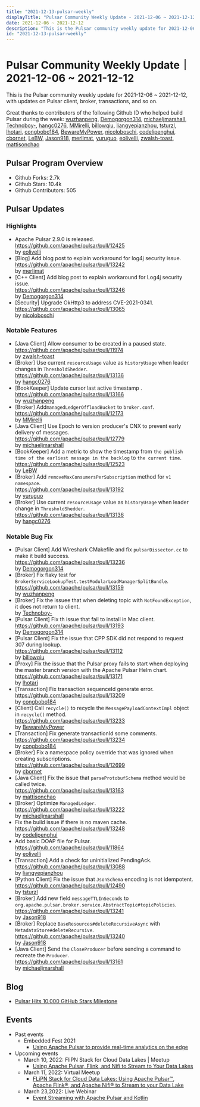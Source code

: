 ```yaml
---
title: "2021-12-13-pulsar-weekly"
displayTitle: "Pulsar Community Weekly Update - 2021-12-06 ~ 2021-12-12"
date: 2021-12-06 ~ 2021-12-12
description: "This is the Pulsar community weekly update for 2021-12-06 ~ 2021-12-12, with updates on Pulsar client, broker, transactions, and so on."
id: "2021-12-13-pulsar-weekly"
---
```


# Pulsar Community Weekly Update｜ 2021-12-06 ~ 2021-12-12

This is the Pulsar community weekly update for 2021-12-06 ~ 2021-12-12, with updates on Pulsar client, broker, transactions, and so on.

Great thanks to contributors of the following Github ID who helped build Pulsar during the week: 
[wuzhanpeng](https://github.com/wuzhanpeng), [Demogorgon314](https://github.com/Demogorgon314), [michaeljmarshall](https://github.com/michaeljmarshall), [Technoboy-](https://github.com/Technoboy-), [hangc0276](https://github.com/hangc0276), [MMirelli](https://github.com/MMirelli), [billowqiu](https://github.com/billowqiu), [liangyepianzhou](https://github.com/liangyepianzhou), [tsturzl](https://github.com/tsturzl), [lhotari](https://github.com/lhotari), [congbobo184](https://github.com/congbobo184), [BewareMyPower](https://github.com/BewareMyPower), [nicoloboschi](https://github.com/nicoloboschi), [codelipenghui](https://github.com/codelipenghui), [cbornet](https://github.com/cbornet), [LeBW](https://github.com/LeBW), [Jason918](https://github.com/Jason918), [merlimat](https://github.com/merlimat), [yuruguo](https://github.com/yuruguo), [eolivelli](https://github.com/eolivelli), [zwalsh-toast](https://github.com/zwalsh-toast), [mattisonchao](https://github.com/mattisonchao)

## Pulsar Program Overview
- Github Forks: 2.7k
- Github Stars: 10.4k
- Github Contributors: 505

## Pulsar Updates
### Highlights
- Apache Pulsar 2.9.0 is released.
 <br>https://github.com/apache/pulsar/pull/12425 
 <br>by [eolivelli](https://github.com/eolivelli)
- [Blog] Add blog post to explain workaround for log4j security issue.
 <br>https://github.com/apache/pulsar/pull/13242 
 <br>by [merlimat](https://github.com/merlimat)
- [C++ Client] Add blog post to explain workaround for Log4j security issue.
 <br>https://github.com/apache/pulsar/pull/13246 
 <br>by [Demogorgon314](https://github.com/Demogorgon314)
- [Security] Upgrade OkHttp3 to address CVE-2021-0341.
 <br>https://github.com/apache/pulsar/pull/13065 
 <br>by [nicoloboschi](https://github.com/nicoloboschi)
 
 
### Notable Features
- [Java Client] Allow consumer to be created in a paused state.
 <br>https://github.com/apache/pulsar/pull/11974 
 <br>by [zwalsh-toast](https://github.com/zwalsh-toast)
- [Broker] Use current `resourceUsage` value as `historyUsage` when leader changes in `ThresholdShedder`. 
 <br>https://github.com/apache/pulsar/pull/13136 
 <br>by [hangc0276](https://github.com/hangc0276)
- [BookKeeper] Update cursor last active timestamp .
 <br>https://github.com/apache/pulsar/pull/13166 
 <br>by [wuzhanpeng](https://github.com/wuzhanpeng)
- [Broker] Add`managedLedgerOffloadBucket` to `broker.conf`.
 <br>https://github.com/apache/pulsar/pull/12173 
 <br>by [MMirelli](https://github.com/MMirelli)
- [Java Client] Use Epoch to version producer's CNX to prevent early delivery of messages. 
 <br>https://github.com/apache/pulsar/pull/12779 
 <br>by [michaeljmarshall](https://github.com/michaeljmarshall)
- [BookKeeper] Add a metric to show the timestamp from `the publish time of the earliest message in the backlog` to `the current time`.
 <br>https://github.com/apache/pulsar/pull/12523 
 <br>by [LeBW](https://github.com/LeBW)
- [Broker] Add `removeMaxConsumersPerSubscription` method for `v1 namespace`. 
 <br>https://github.com/apache/pulsar/pull/13192 
 <br>by [yuruguo](https://github.com/yuruguo)
- [Broker] Use current `resourceUsage` value as `historyUsage` when leader change in `ThresholdShedder`. 
 <br>https://github.com/apache/pulsar/pull/13136 
 <br>by [hangc0276](https://github.com/hangc0276)
 
### Notable Bug Fix
- [Pulsar Client] Add Wireshark CMakefile and fix `pulsarDissector.cc` to make it build success.
 <br>https://github.com/apache/pulsar/pull/13236 
 <br>by [Demogorgon314](https://github.com/Demogorgon314)
- [Broker] Fix flaky test for `BrokerServiceLookupTest.testModularLoadManagerSplitBundle`. https://github.com/apache/pulsar/pull/13159 
 <br>by [wuzhanpeng](https://github.com/wuzhanpeng)
- [Broker] Fix the issuee that when deleting topic with `NotFoundException`, it does not return to client. 
 <br>by [Technoboy-](https://github.com/Technoboy-)
- [Pulsar Client] Fix th issue that fail to install in Mac client.
 https://github.com/apache/pulsar/pull/13193 
 <br>by [Demogorgon314](https://github.com/Demogorgon314)
- [Pulsar Client] Fix the issue that CPP SDK did not respond to request 307 during lookup.
 <br>https://github.com/apache/pulsar/pull/13112 
 <br>by [billowqiu](https://github.com/billowqiu) 
- [Proxy] Fix the issue that the Pulsar proxy fails to start when deploying the master branch version with the Apache Pulsar Helm chart.
 <br>https://github.com/apache/pulsar/pull/13171 
 <br>by [lhotari](https://github.com/lhotari)
- [Transaction] Fix transaction sequenceId generate error. 
 <br>https://github.com/apache/pulsar/pull/13209 
 <br>by [congbobo184](https://github.com/congbobo184)
- [Client] Call `recycle()` to recycle the `MessagePayloadContextImpl` object in `recycle()` method.
 <br>https://github.com/apache/pulsar/pull/13233 
 <br>by [BewareMyPower](https://github.com/BewareMyPower)
- [Transaction] Fix generate transactionId some comments. 
 <br>https://github.com/apache/pulsar/pull/13234 
 <br>by [congbobo184](https://github.com/congbobo184)
- [Broker] Fix a namespace policy override that was ignored when creating subscriptions. 
 <br>https://github.com/apache/pulsar/pull/12699 
 <br>by [cbornet](https://github.com/cbornet)
- [Java Client] Fix the issue that `parseProtobufSchema` method would be called twice. 
 <br>https://github.com/apache/pulsar/pull/13163 
 <br>by [mattisonchao](https://github.com/mattisonchao)
- [Broker] Optimize `ManagedLedger`.
 <br>https://github.com/apache/pulsar/pull/13222
 <br>by [michaeljmarshall](https://github.com/michaeljmarshall)
- Fix the build issue if there is no maven cache.
 <br>https://github.com/apache/pulsar/pull/13248 
 <br>by [codelipenghui](https://github.com/codelipenghui)
- Add basic DOAP file for Pulsar. 
 <br>https://github.com/apache/pulsar/pull/11864 
 <br>by [eolivelli](https://github.com/eolivelli)
- [Transaction] Add a check for uninitialized PendingAck. 
 <br>https://github.com/apache/pulsar/pull/13088 
 <br>by [liangyepianzhou](https://github.com/liangyepianzhou)
- [Python Client] Fix the issue that `JsonSchema` encoding is not idempotent. 
 <br>https://github.com/apache/pulsar/pull/12490 
 <br>by [tsturzl](https://github.com/tsturzl)
- [Broker] Add new field `messageTTLInSeconds` to `org.apache.pulsar.broker.service.AbstractTopic#topicPolicies`.
 <br>https://github.com/apache/pulsar/pull/13241 
 <br>by [Jason918](https://github.com/Jason918)
- [Broker] Replace `BaseResources#deleteRecursiveAsync` with `MetadataStore#deleteRecursive`. 
 <br>https://github.com/apache/pulsar/pull/13240 
 <br>by [Jason918](https://github.com/Jason918)
- [Java Client] Send the `CloseProducer` before sending a command to recreate the `Producer`.
 <br>https://github.com/apache/pulsar/pull/13161 
 <br>by [michaeljmarshall](https://github.com/michaeljmarshall)

## Blog
- [Pulsar Hits 10,000 GitHub Stars Milestone](https://streamnative.io/blog/community/2021-12-07-pulsar-hits-10000-github-stars-milestone/)

## Events
- Past events
    - Embedded Fest 2021
        - [Using Apache Pulsar to provide real-time analytics on the edge](https://www.youtube.com/watch?v=o22U4DR8_ik)
- Upcoming events
    - March 10, 2022: FliPN Stack for Cloud Data Lakes | Meetup
        - [Using Apache Pulsar, Flink, and Nifi to Stream to Your Data Lakes](https://streamnative.io/en/event/meetup-flipn-stack-for-cloud-data-lakes/)
    - March 11, 2022: Virtual Meetup
        - [FLiPN Stack for Cloud Data Lakes: Using Apache Pulsar™, Apache Flink®, and Apache Nifi® to Stream to your Data Lake](https://www.meetup.com/new-york-city-apache-pulsar-meetup/events/283837865/)
    - March 23,2022: Live Webinar
        - [Event Streaming with Apache Pulsar and Kotlin](https://info.jetbrains.com/kotlin-webinar-march22-2022.html?)